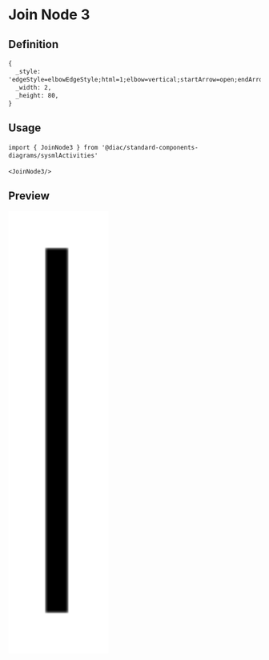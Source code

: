 # Join Node 3

## Definition

```
{
  _style: 'edgeStyle=elbowEdgeStyle;html=1;elbow=vertical;startArrow=open;endArrow=none;rounded=0;strokeWidth=3;startSize=12;',
  _width: 2,
  _height: 80,
}
```

## Usage

```
import { JoinNode3 } from '@diac/standard-components-diagrams/sysmlActivities'

<JoinNode3/>
```

## Preview

<img src="./join-node-3.png" width="200"/>
